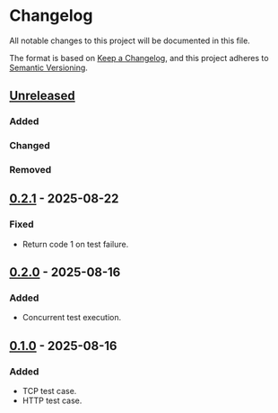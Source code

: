 # Changelog

All notable changes to this project will be documented in this file.

The format is based on [Keep a Changelog](https://keepachangelog.com/en/1.1.0/),
and this project adheres to [Semantic Versioning](https://semver.org/spec/v2.0.0.html).

## [Unreleased]

### Added

### Changed

### Removed


## [0.2.1] - 2025-08-22

### Fixed
- Return code 1 on test failure.

## [0.2.0] - 2025-08-16

### Added
- Concurrent test execution.

## [0.1.0] - 2025-08-16

### Added
- TCP test case.
- HTTP test case.

[unreleased]: https://github.com/alexeiaguiar/contest/compare/0.2.0...HEAD
[0.2.1]: https://github.com/alexeiaguiar/contest/compare/0.2.0...0.2.1
[0.2.0]: https://github.com/alexeiaguiar/contest/compare/0.1.0...0.2.0
[0.1.0]: https://github.com/alexeiaguiar/contest/releases/tag/0.1.0